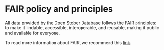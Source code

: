 # FAIR policy and principles

All data provided by the Open Stober Database follows the FAIR principles: to make it findable, accessible, interoperable, and reusable, making it public and available for everyone.

To read more information about FAIR, we recommend this [link](https://the-turing-way.netlify.app/reproducible-research/rdm/rdm-fair.html "The FAIR Principles").
